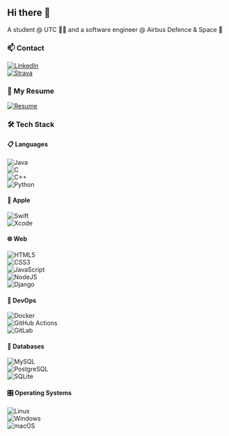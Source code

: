 ## Hi there 👋

A student @ UTC 👨‍💻 and a software engineer @ Airbus Defence & Space 🚀  

### 📫 Contact  
[![LinkedIn](https://img.shields.io/badge/LinkedIn-0A66C2?style=for-the-badge&logo=linkedin&logoColor=white)](https://www.linkedin.com/in/votre-profil/)  
[![Strava](https://img.shields.io/badge/Strava-FC4C02?style=for-the-badge&logo=strava&logoColor=white)](https://www.strava.com/athletes/votre-profil)

### 📄 My Resume  
[![Resume](https://img.shields.io/badge/View%20Resume-563D7C?style=for-the-badge&logo=githubpages&logoColor=white)](https://tigrou23.github.io/resume)

### 🛠 Tech Stack  

#### 📋 Languages  
![Java](https://cdn.jsdelivr.net/gh/devicons/devicon/icons/java/java-original.svg)  
![C](https://cdn.jsdelivr.net/gh/devicons/devicon/icons/c/c-original.svg)  
![C++](https://cdn.jsdelivr.net/gh/devicons/devicon/icons/cplusplus/cplusplus-original.svg)  
![Python](https://cdn.jsdelivr.net/gh/devicons/devicon/icons/python/python-original.svg)  

####  Apple  
![Swift](https://cdn.jsdelivr.net/gh/devicons/devicon/icons/swift/swift-original.svg)  
![Xcode](https://cdn.jsdelivr.net/gh/devicons/devicon/icons/xcode/xcode-original.svg)  

#### 🌐 Web  
![HTML5](https://cdn.jsdelivr.net/gh/devicons/devicon/icons/html5/html5-original.svg)  
![CSS3](https://cdn.jsdelivr.net/gh/devicons/devicon/icons/css3/css3-original.svg)  
![JavaScript](https://cdn.jsdelivr.net/gh/devicons/devicon/icons/javascript/javascript-original.svg)  
![NodeJS](https://cdn.jsdelivr.net/gh/devicons/devicon/icons/nodejs/nodejs-original.svg)  
![Django](https://cdn.jsdelivr.net/gh/devicons/devicon/icons/django/django-plain.svg)  

#### 📲 DevOps  
![Docker](https://cdn.jsdelivr.net/gh/devicons/devicon/icons/docker/docker-original.svg)  
![GitHub Actions](https://cdn.jsdelivr.net/gh/devicons/devicon/icons/github/github-original.svg)  
![GitLab](https://cdn.jsdelivr.net/gh/devicons/devicon/icons/gitlab/gitlab-original.svg)  

#### 💾 Databases  
![MySQL](https://cdn.jsdelivr.net/gh/devicons/devicon/icons/mysql/mysql-original.svg)  
![PostgreSQL](https://cdn.jsdelivr.net/gh/devicons/devicon/icons/postgresql/postgresql-original.svg)  
![SQLite](https://cdn.jsdelivr.net/gh/devicons/devicon/icons/sqlite/sqlite-original.svg)  

#### 🎛️ Operating Systems  
![Linux](https://cdn.jsdelivr.net/gh/devicons/devicon/icons/linux/linux-original.svg)  
![Windows](https://cdn.jsdelivr.net/gh/devicons/devicon/icons/windows8/windows8-original.svg)  
![macOS](https://cdn.jsdelivr.net/gh/devicons/devicon/icons/apple/apple-original.svg)  
